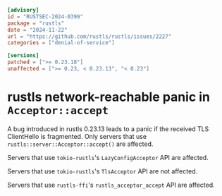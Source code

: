 ```toml
[advisory]
id = "RUSTSEC-2024-0399"
package = "rustls"
date = "2024-11-22"
url = "https://github.com/rustls/rustls/issues/2227"
categories = ["denial-of-service"]

[versions]
patched = [">= 0.23.18"]
unaffected = [">= 0.23, < 0.23.13", "< 0.23"]
```

# rustls network-reachable panic in `Acceptor::accept`

A bug introduced in rustls 0.23.13 leads to a panic if the received
TLS ClientHello is fragmented.  Only servers that use
`rustls::server::Acceptor::accept()` are affected.

Servers that use `tokio-rustls`'s `LazyConfigAcceptor` API are affected.

Servers that use `tokio-rustls`'s `TlsAcceptor` API are not affected.

Servers that use `rustls-ffi`'s `rustls_acceptor_accept` API are affected.
